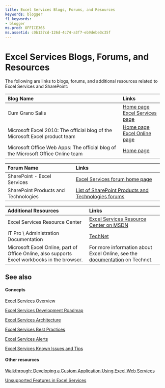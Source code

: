 ```yaml
---
title: Excel Services Blogs, Forums, and Resources
keywords: blogger
f1_keywords:
- blogger
ms.prod: OFFICE365
ms.assetid: c0b137cd-126d-4c74-a3f7-eb9debe3c35f
---
```



# Excel Services Blogs, Forums, and Resources

The following are links to blogs, forums, and additional resources related to Excel Services and SharePoint:
  
    
    



|****Blog Name****|****Links****|
|:-----|:-----|
|Cum Grano Salis  <br/> | [Home page](http://blogs.msdn.com/cumgranosalis/) <br/>  [Excel Services page](http://blogs.msdn.com/cumgranosalis/archive/category/12700.aspx) <br/> |
|Microsoft Excel 2010: The official blog of the Microsoft Excel product team  <br/> | [Home page](http://blogs.msdn.com/excel) <br/>  [Excel Online page](http://blogs.msdn.com/excel/archive/2010/01/21/collaborative-editing-using-excel-web-app.aspx) <br/> |
|Microsoft Office Web Apps: The official blog of the Microsoft Office Online team  <br/> | [Home page](http://blogs.msdn.com/officewebapps/default.aspx) <br/> |
   


|****Forum Name****|****Links****|
|:-----|:-----|
|SharePoint - Excel Services  <br/> | [Excel Services forum home page](http://social.msdn.microsoft.com/Forums/en-US/sharepointexcel/threads) <br/> |
|SharePoint Products and Technologies  <br/> | [List of SharePoint Products and Technologies forums](http://social.msdn.microsoft.com/forums/en-US/category/sharepoint) <br/> |
   


|****Additional Resources****|****Links****|
|:-----|:-----|
|Excel Services Resource Center  <br/> | [Excel Services Resource Center on MSDN](http://msdn.microsoft.com/en-us/office/bb203828.aspx) <br/> |
|IT Pro \\ Administration Documentation  <br/> | [TechNet](http://technet.microsoft.com/en-us/library/ee424401%28office.14%29.aspx) <br/> |
|Microsoft Excel Online, part of Office Online, also supports Excel workbooks in the browser.  <br/> |For more information about Excel Online, see the  [documentation](https://technet.microsoft.com/en-us/library/ee855124.aspx) on Technet. <br/> |
   

## See also


#### Concepts


  
    
    
 [Excel Services Overview](excel-services-overview)
  
    
    
 [Excel Services Development Roadmap](excel-services-development-roadmap)
  
    
    
 [Excel Services Architecture](excel-services-architecture)
  
    
    
 [Excel Services Best Practices](excel-services-best-practices)
  
    
    
 [Excel Services Alerts](excel-services-alerts)
  
    
    
 [Excel Services Known Issues and Tips](excel-services-known-issues-and-tips)
#### Other resources


  
    
    
 [Walkthrough: Developing a Custom Application Using Excel Web Services](walkthrough-developing-a-custom-application-using-excel-web-services)
  
    
    
 [Unsupported Features in Excel Services](http://msdn.microsoft.com/library/5868e672-4786-4fed-9168-07ff538f6f5c%28Office.15%29.aspx)
